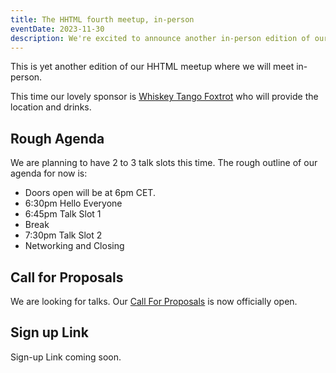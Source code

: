 ```yaml
---
title: The HHTML fourth meetup, in-person
eventDate: 2023-11-30
description: We're excited to announce another in-person edition of our HHTML meet-up, with lovely support from Whiskey Tango Foxtrot GmbH in Hamburg-Bahrenfeld.
---
```

This is yet another edition of our HHTML meetup where we will meet in-person.

This time our lovely sponsor is [Whiskey Tango Foxtrot](https://wtfoxtrox.de) who will provide the location and drinks.

## Rough Agenda

We are planning to have 2 to 3 talk slots this time. The rough outline of our agenda for now is:

- Doors open will be at 6pm CET.
- 6:30pm Hello Everyone
- 6:45pm Talk Slot 1
- Break
- 7:30pm Talk Slot 2
- Networking and Closing

## Call for Proposals

We are looking for talks. Our [Call For Proposals](https://hhtml.de/call-for-proposals/) is now officially open.

## Sign up Link

Sign-up Link coming soon.